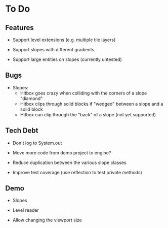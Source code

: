 # To Do

## Features

 - Support level extensions (e.g. multiple tile layers)

 - Support slopes with different gradients

 - Support large entities on slopes (currently untested)

## Bugs

 - Slopes:
    - Hitbox goes crazy when colliding with the corners of a slope "diamond"
    - Hitbox clips through solid blocks if "wedged" between a slope and a solid block
    - Hitbox can clip through the "back" of a slope (not yet supported)

## Tech Debt

 - Don't log to System.out

 - Move more code from demo project to engine?

 - Reduce duplication between the various slope classes

 - Improve test coverage (use reflection to test private methods)

## Demo

 - Slopes

 - Level reader

 - Allow changing the viewport size
